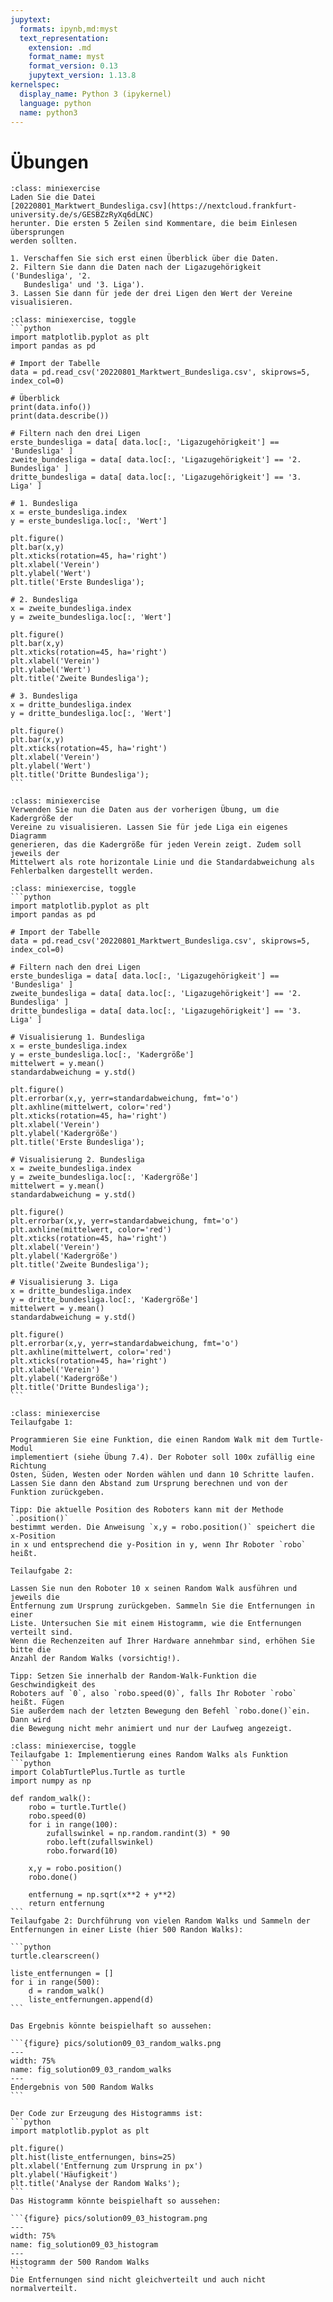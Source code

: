 ```yaml
---
jupytext:
  formats: ipynb,md:myst
  text_representation:
    extension: .md
    format_name: myst
    format_version: 0.13
    jupytext_version: 1.13.8
kernelspec:
  display_name: Python 3 (ipykernel)
  language: python
  name: python3
---
```


# Übungen

```{admonition} Übung 9.1
:class: miniexercise
Laden Sie die Datei
[20220801_Marktwert_Bundesliga.csv](https://nextcloud.frankfurt-university.de/s/GESBZzRyXq6dLNC)
herunter. Die ersten 5 Zeilen sind Kommentare, die beim Einlesen übersprungen
werden sollten. 

1. Verschaffen Sie sich erst einen Überblick über die Daten. 
2. Filtern Sie dann die Daten nach der Ligazugehörigkeit ('Bundesliga', '2.
   Bundesliga' und '3. Liga').
3. Lassen Sie dann für jede der drei Ligen den Wert der Vereine visualisieren.
```
````{admonition} Lösung
:class: miniexercise, toggle
```python
import matplotlib.pyplot as plt
import pandas as pd

# Import der Tabelle
data = pd.read_csv('20220801_Marktwert_Bundesliga.csv', skiprows=5, index_col=0)

# Überblick
print(data.info())
print(data.describe())

# Filtern nach den drei Ligen
erste_bundesliga = data[ data.loc[:, 'Ligazugehörigkeit'] == 'Bundesliga' ]
zweite_bundesliga = data[ data.loc[:, 'Ligazugehörigkeit'] == '2. Bundesliga' ]
dritte_bundesliga = data[ data.loc[:, 'Ligazugehörigkeit'] == '3. Liga' ]

# 1. Bundesliga
x = erste_bundesliga.index
y = erste_bundesliga.loc[:, 'Wert']

plt.figure()
plt.bar(x,y)
plt.xticks(rotation=45, ha='right')
plt.xlabel('Verein')
plt.ylabel('Wert')
plt.title('Erste Bundesliga');

# 2. Bundesliga
x = zweite_bundesliga.index
y = zweite_bundesliga.loc[:, 'Wert']

plt.figure()
plt.bar(x,y)
plt.xticks(rotation=45, ha='right')
plt.xlabel('Verein')
plt.ylabel('Wert')
plt.title('Zweite Bundesliga');

# 3. Bundesliga
x = dritte_bundesliga.index
y = dritte_bundesliga.loc[:, 'Wert']

plt.figure()
plt.bar(x,y)
plt.xticks(rotation=45, ha='right')
plt.xlabel('Verein')
plt.ylabel('Wert')
plt.title('Dritte Bundesliga');
```
````

```{admonition} Übung 9.2
:class: miniexercise
Verwenden Sie nun die Daten aus der vorherigen Übung, um die Kadergröße der
Vereine zu visualisieren. Lassen Sie für jede Liga ein eigenes Diagramm
generieren, das die Kadergröße für jeden Verein zeigt. Zudem soll jeweils der
Mittelwert als rote horizontale Linie und die Standardabweichung als
Fehlerbalken dargestellt werden.
```

````{admonition} Lösung
:class: miniexercise, toggle
```python
import matplotlib.pyplot as plt
import pandas as pd

# Import der Tabelle
data = pd.read_csv('20220801_Marktwert_Bundesliga.csv', skiprows=5, index_col=0)

# Filtern nach den drei Ligen
erste_bundesliga = data[ data.loc[:, 'Ligazugehörigkeit'] == 'Bundesliga' ]
zweite_bundesliga = data[ data.loc[:, 'Ligazugehörigkeit'] == '2. Bundesliga' ]
dritte_bundesliga = data[ data.loc[:, 'Ligazugehörigkeit'] == '3. Liga' ]

# Visualisierung 1. Bundesliga
x = erste_bundesliga.index
y = erste_bundesliga.loc[:, 'Kadergröße']
mittelwert = y.mean()
standardabweichung = y.std()

plt.figure()
plt.errorbar(x,y, yerr=standardabweichung, fmt='o')
plt.axhline(mittelwert, color='red')
plt.xticks(rotation=45, ha='right')
plt.xlabel('Verein')
plt.ylabel('Kadergröße')
plt.title('Erste Bundesliga');

# Visualisierung 2. Bundesliga
x = zweite_bundesliga.index
y = zweite_bundesliga.loc[:, 'Kadergröße']
mittelwert = y.mean()
standardabweichung = y.std()

plt.figure()
plt.errorbar(x,y, yerr=standardabweichung, fmt='o')
plt.axhline(mittelwert, color='red')
plt.xticks(rotation=45, ha='right')
plt.xlabel('Verein')
plt.ylabel('Kadergröße')
plt.title('Zweite Bundesliga');

# Visualisierung 3. Liga
x = dritte_bundesliga.index
y = dritte_bundesliga.loc[:, 'Kadergröße']
mittelwert = y.mean()
standardabweichung = y.std()

plt.figure()
plt.errorbar(x,y, yerr=standardabweichung, fmt='o')
plt.axhline(mittelwert, color='red')
plt.xticks(rotation=45, ha='right')
plt.xlabel('Verein')
plt.ylabel('Kadergröße')
plt.title('Dritte Bundesliga');
```
````

```{admonition} Übung 9.3
:class: miniexercise
Teilaufgabe 1: 
   
Programmieren Sie eine Funktion, die einen Random Walk mit dem Turtle-Modul
implementiert (siehe Übung 7.4). Der Roboter soll 100x zufällig eine Richtung
Osten, Süden, Westen oder Norden wählen und dann 10 Schritte laufen. Lassen Sie dann den Abstand zum Ursprung berechnen und von der Funktion zurückgeben. 

Tipp: Die aktuelle Position des Roboters kann mit der Methode `.position()`
bestimmt werden. Die Anweisung `x,y = robo.position()` speichert die x-Position
in x und entsprechend die y-Position in y, wenn Ihr Roboter `robo` heißt. 

Teilaufgabe 2:

Lassen Sie nun den Roboter 10 x seinen Random Walk ausführen und jeweils die
Entfernung zum Ursprung zurückgeben. Sammeln Sie die Entfernungen in einer
Liste. Untersuchen Sie mit einem Histogramm, wie die Entfernungen verteilt sind.
Wenn die Rechenzeiten auf Ihrer Hardware annehmbar sind, erhöhen Sie bitte die
Anzahl der Random Walks (vorsichtig!).

Tipp: Setzen Sie innerhalb der Random-Walk-Funktion die Geschwindigkeit des
Roboters auf `0`, also `robo.speed(0)`, falls Ihr Roboter `robo` heißt. Fügen
Sie außerdem nach der letzten Bewegung den Befehl `robo.done()`ein. Dann wird
die Bewegung nicht mehr animiert und nur der Laufweg angezeigt.
```
````{admonition} Lösung
:class: miniexercise, toggle
Teilaufgabe 1: Implementierung eines Random Walks als Funktion
```python
import ColabTurtlePlus.Turtle as turtle
import numpy as np

def random_walk():
    robo = turtle.Turtle()
    robo.speed(0)
    for i in range(100):
        zufallswinkel = np.random.randint(3) * 90
        robo.left(zufallswinkel)
        robo.forward(10)

    x,y = robo.position()
    robo.done()
    
    entfernung = np.sqrt(x**2 + y**2)
    return entfernung
```
Teilaufgabe 2: Durchführung von vielen Random Walks und Sammeln der Entfernungen in einer Liste (hier 500 Randon Walks):

```python
turtle.clearscreen()
    
liste_entfernungen = []
for i in range(500):
    d = random_walk()
    liste_entfernungen.append(d)
```

Das Ergebnis könnte beispielhaft so aussehen:

```{figure} pics/solution09_03_random_walks.png
---
width: 75%
name: fig_solution09_03_random_walks
---
Endergebnis von 500 Random Walks
```

Der Code zur Erzeugung des Histogramms ist:
```python
import matplotlib.pyplot as plt

plt.figure()
plt.hist(liste_entfernungen, bins=25)
plt.xlabel('Entfernung zum Ursprung in px')
plt.ylabel('Häufigkeit')
plt.title('Analyse der Random Walks');
```
Das Histogramm könnte beispielhaft so aussehen:

```{figure} pics/solution09_03_histogram.png
---
width: 75%
name: fig_solution09_03_histogram
---
Histogramm der 500 Random Walks
```
Die Entfernungen sind nicht gleichverteilt und auch nicht normalverteilt.
````